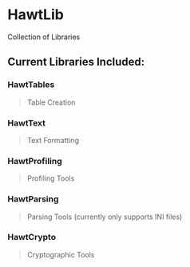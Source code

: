 # HawtLib
Collection of Libraries
 
## Current Libraries Included:
  ### HawtTables
  > Table Creation
  ### HawtText
  > Text Formatting
  ### HawtProfiling
  > Profiling Tools
  ### HawtParsing
  > Parsing Tools (currently only supports INI files)
  ### HawtCrypto
  > Cryptographic Tools
